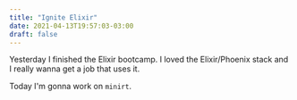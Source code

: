 ```yaml
---
title: "Ignite Elixir"
date: 2021-04-13T19:57:03-03:00
draft: false
---
```


Yesterday I finished the Elixir bootcamp.
I loved the Elixir/Phoenix stack and I really wanna get a job that uses it.

Today I'm gonna work on `minirt`.
